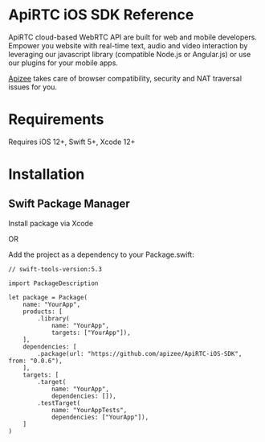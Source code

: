 # ApiRTC iOS SDK Reference

ApiRTC cloud-based WebRTC API are built for web and mobile developers. Empower you website with real-time text, audio and video interaction by leveraging our javascript library (compatible Node.js or Angular.js) or use our plugins for your mobile apps. 

[Apizee](https://apizee.com/) takes care of browser compatibility, security and NAT traversal issues for you.

# Requirements

Requires iOS 12+, Swift 5+, Xcode 12+

# Installation

## Swift Package Manager

Install package via Xcode

OR

Add the project as a dependency to your Package.swift:

```
// swift-tools-version:5.3

import PackageDescription

let package = Package(
    name: "YourApp",
    products: [
        .library(
            name: "YourApp",
            targets: ["YourApp"]),
    ],
    dependencies: [
        .package(url: "https://github.com/apizee/ApiRTC-iOS-SDK", from: "0.0.6"),
    ],
    targets: [
        .target(
            name: "YourApp",
            dependencies: []),
        .testTarget(
            name: "YourAppTests",
            dependencies: ["YourApp"]),
    ]
)
```
